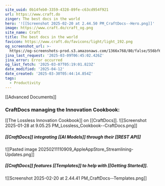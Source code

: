 ```yaml
---
site_uuid: 0b14feb0-3359-4328-89fe-c63cd954f921
url: https://www.craft.do
zinger: The best docs in the world
hero: '![[Screenshot 2025-02-20 at 2.44.50 PM_CraftDocs--Hero.png]]'
image: https://www.craft.do/craft_og.png
site_name: Craft
title: The best docs in the world
favicon: https://www.craft.do/favicons/light/light_192.png
og_screenshot_url: >-
  https://og-screenshots-prod.s3.amazonaws.com/1366x768/80/false/556bf6b3049fb4f3673395b171fb9224e36bc14e8491f17d4a9aac8ab7bc46c7.jpeg
jina_last_request: '2025-03-09T06:45:02.426Z'
jina_error: Error occurred
og_last_fetch: '2025-03-07T05:19:01.823Z'
date_modified: '2025-04-12'
date_created: '2025-03-30T05:44:14.854Z'
tags:
  - Productivity
---
```



























[[Advanced Documents]]
### CraftDocs managing the Innovation Cookbook:
[[The Lossless Innovation Cookbook]] on [[CraftDocs]].
![[Screenshot 2025-01-28 at 9.05.25 PM_Lossless_Cookbook--CraftDocs.png]]
##### [[CraftDocs]] integrating [[AI Models]] through their [[REST API]]
![[Pasted image 20250211110909_AppleAppStore_Streamlining-Updates.png]]

##### [[CraftDocs]] features [[Templates]] to help with [[Getting Started]].
![[Screenshot 2025-02-20 at 2.44.41 PM_CraftDocs--Templates.png]]
